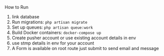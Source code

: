 How to Run
1. link database
2. Run migrations: `php artisan migrate`
3. Set up queues: `php artisan queue:work`
4. Build Docker containers: `docker-compose up`
5. Create pusher account or use existing account details in env
6. use stmp details in env for your account
7. A Form is available on root route just submit to send email and message
